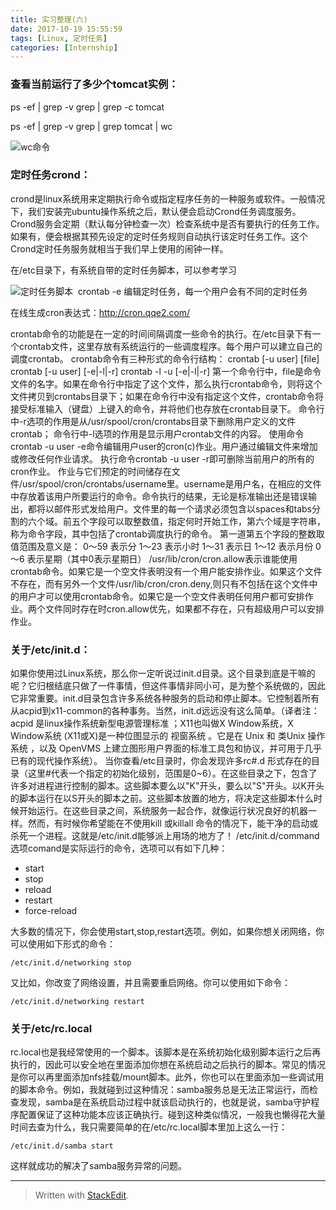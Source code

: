 ```yaml
---
title: 实习整理(六)
date: 2017-10-19 15:55:59
tags: [Linux, 定时任务]
categories: [Internship]
---
```



### 查看当前运行了多少个tomcat实例：

ps -ef | grep -v grep | grep -c tomcat

ps -ef | grep -v grep | grep tomcat | wc

![wc命令](wc.png "wc命令")

### 定时任务crond：

crond是linux系统用来定期执行命令或指定程序任务的一种服务或软件。一般情况下，我们安装完ubuntu操作系统之后，默认便会启动Crond任务调度服务。Crond服务会定期（默认每分钟检查一次）检查系统中是否有要执行的任务工作。如果有，便会根据其预先设定的定时任务规则自动执行该定时任务工作。这个Crond定时任务服务就相当于我们早上使用的闹钟一样。

在/etc目录下，有系统自带的定时任务脚本，可以参考学习

![定时任务脚本](crond.png "定时任务脚本")
﻿
crontab -e 编辑定时任务，每一个用户会有不同的定时任务

在线生成cron表达式：http://cron.qqe2.com/

﻿crontab命令的功能是在一定的时间间隔调度一些命令的执行。在/etc目录下有一个crontab文件，这里存放有系统运行的一些调度程序。每个用户可以建立自己的调度crontab。 
crontab命令有三种形式的命令行结构： 
crontab [-u user] [file] 
crontab [-u user] [-e|-l|-r] 
crontab -l -u [-e|-l|-r] 第一个命令行中，file是命令文件的名字。如果在命令行中指定了这个文件，那么执行crontab命令，则将这个文件拷贝到crontabs目录下；如果在命令行中没有指定这个文件，crontab命令将接受标准输入（键盘）上键入的命令，并将他们也存放在crontab目录下。 
命令行中-r选项的作用是从/usr/spool/cron/crontabs目录下删除用户定义的文件crontab； 
命令行中-l选项的作用是显示用户crontab文件的内容。 
使用命令crontab -u user -e命令编辑用户user的cron(c)作业。用户通过编辑文件来增加或修改任何作业请求。 
执行命令crontab -u user -r即可删除当前用户的所有的cron作业。 
作业与它们预定的时间储存在文件/usr/spool/cron/crontabs/username里。username是用户名，在相应的文件中存放着该用户所要运行的命令。命令执行的结果，无论是标准输出还是错误输出，都将以邮件形式发给用户。文件里的每一个请求必须包含以spaces和tabs分割的六个域。前五个字段可以取整数值，指定何时开始工作，第六个域是字符串，称为命令字段，其中包括了crontab调度执行的命令。 
第一道第五个字段的整数取值范围及意义是： 
0～59 表示分 
1～23 表示小时 
1～31 表示日 
1～12 表示月份 
0～6 表示星期（其中0表示星期日） 
/usr/lib/cron/cron.allow表示谁能使用crontab命令。如果它是一个空文件表明没有一个用户能安排作业。如果这个文件不存在，而有另外一个文件/usr/lib/cron/cron.deny,则只有不包括在这个文件中的用户才可以使用crontab命令。如果它是一个空文件表明任何用户都可安排作业。两个文件同时存在时cron.allow优先，如果都不存在，只有超级用户可以安排作业。


### 关于/etc/init.d：
如果你使用过Linux系统，那么你一定听说过init.d目录。这个目录到底是干嘛的呢？它归根结底只做了一件事情，但这件事情非同小可，是为整个系统做的，因此它非常重要。init.d目录包含许多系统各种服务的启动和停止脚本。它控制着所有从acpid到x11-common的各种事务。当然，init.d远远没有这么简单。（译者注：acpid 是linux操作系统新型电源管理标准 ；X11也叫做X Window系统，X Window系统 (X11或X)是一种位图显示的 视窗系统 。它是在 Unix 和 类Unix 操作系统 ，以及 OpenVMS 上建立图形用户界面的标准工具包和协议，并可用于几乎已有的现代操作系统）。
当你查看/etc目录时，你会发现许多rc#.d 形式存在的目录（这里#代表一个指定的初始化级别，范围是0~6）。在这些目录之下，包含了许多对进程进行控制的脚本。这些脚本要么以"K"开头，要么以"S"开头。以K开头的脚本运行在以S开头的脚本之前。这些脚本放置的地方，将决定这些脚本什么时候开始运行。在这些目录之间，系统服务一起合作，就像运行状况良好的机器一样。然而，有时候你希望能在不使用kill 或killall 命令的情况下，能干净的启动或杀死一个进程。这就是/etc/init.d能够派上用场的地方了！
/etc/init.d/command 选项comand是实际运行的命令，选项可以有如下几种：
- start
- stop
- reload
- restart
- force-reload

大多数的情况下，你会使用start,stop,restart选项。例如，如果你想关闭网络，你可以使用如下形式的命令：

<code>/etc/init.d/networking stop</code>

又比如，你改变了网络设置，并且需要重启网络。你可以使用如下命令：

<code>/etc/init.d/networking restart</code>

### 关于/etc/rc.local
rc.local也是我经常使用的一个脚本。该脚本是在系统初始化级别脚本运行之后再执行的，因此可以安全地在里面添加你想在系统启动之后执行的脚本。常见的情况是你可以再里面添加nfs挂载/mount脚本。此外，你也可以在里面添加一些调试用的脚本命令。例如，我就碰到过这种情况：samba服务总是无法正常运行，而检查发现，samba是在系统启动过程中就该启动执行的，也就是说，samba守护程序配置保证了这种功能本应该正确执行。碰到这种类似情况，一般我也懒得花大量时间去查为什么，我只需要简单的在/etc/rc.local脚本里加上这么一行：

<code>/etc/init.d/samba start</code>

这样就成功的解决了samba服务异常的问题。

- - - 
> Written with [StackEdit](https://stackedit.io/).


